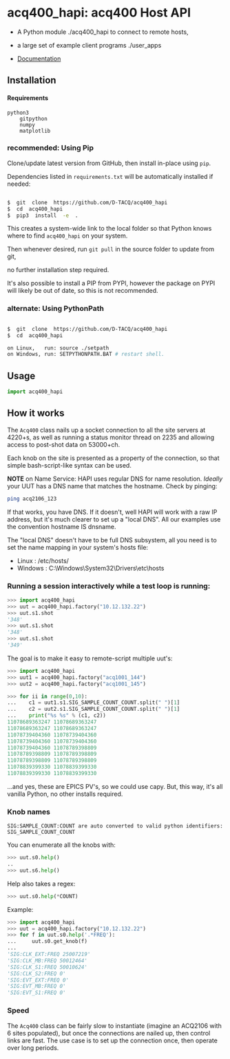 # acq400_hapi: acq400 Host API

* A Python module ./acq400_hapi to connect to remote hosts, 
* a large set of example client programs ./user_apps

* [Documentation](https://d-tacq.github.io/acq400_hapi_docs)

## Installation

#### Requirements
	python3
		gitpython
		numpy
		matplotlib

### recommended: Using Pip
  
Clone/update latest version from GitHub, then install in-place using `pip`.

Dependencies listed in `requirements.txt` will be automatically installed if needed:

  

```bash

$  git  clone  https://github.com/D-TACQ/acq400_hapi
$  cd  acq400_hapi
$  pip3  install  -e  .

```

This creates a system-wide link to the local folder so that Python knows where to find `acq400_hapi` on your system. 

Then whenever desired, run `git pull` in the source folder to update from git,

no further installation step required.

It's also possible to install a PIP from PYPI, however the package on PYPI will likely be out of date, so this is not recommended.

### alternate: Using PythonPath
```bash

$  git  clone  https://github.com/D-TACQ/acq400_hapi
$  cd  acq400_hapi

on Linux,   run: source ./setpath
on Windows, run: SETPYTHONPATH.BAT # restart shell.

```

## Usage

```python
import acq400_hapi
```

## How it works

The `Acq400` class nails up a socket connection to all the site servers at 4220+s, as well as
running a status monitor thread on 2235 and allowing access to post-shot data on 53000+ch.

Each knob on the site is presented as a property of the connection, so that simple
bash-script-like syntax can be used.

**NOTE** on Name Service: HAPI uses regular DNS for name resolution. *Ideally* your UUT has a
DNS name that matches the hostname. Check by pinging:

```bash
ping acq2106_123
```

If that works, you have DNS. If it doesn't, well HAPI will work with a raw IP address, but
it's much clearer to set up a "local DNS". All our examples use the convention hostname IS
dnsname.

The "local DNS" doesn't have to be full DNS subsystem, all you need is to set the name mapping
in your system's hosts file:

 * Linux : /etc/hosts/
 * Windows : C:\Windows\System32\Drivers\etc\hosts


### Running a session interactively while a test loop is running:

```python
>>> import acq400_hapi
>>> uut = acq400_hapi.factory("10.12.132.22")
>>> uut.s1.shot
'348'
>>> uut.s1.shot
'348'
>>> uut.s1.shot
'349'
```

The goal is to make it easy to remote-script multiple uut's:

```python
>>> import acq400_hapi
>>> uut1 = acq400_hapi.factory("acq1001_144")
>>> uut2 = acq400_hapi.factory("acq1001_145")

>>> for ii in range(0,10):
...    c1 = uut1.s1.SIG_SAMPLE_COUNT_COUNT.split(" ")[1]
...    c2 = uut2.s1.SIG_SAMPLE_COUNT_COUNT.split(" ")[1]
...    print("%s %s" % (c1, c2))
11078689363247 11078689363247
11078689363247 11078689363247
11078739404360 11078739404360
11078739404360 11078739404360
11078739404360 11078789398809
11078789398809 11078789398809
11078789398809 11078789398809
11078839399330 11078839399330
11078839399330 11078839399330
```

...and yes, these are EPICS PV's, so we could use capy. But, this way, it's all vanilla
Python, no other installs required.

### Knob names

```text
SIG:SAMPLE_COUNT:COUNT are auto converted to valid python identifiers:
SIG_SAMPLE_COUNT_COUNT
```

You can enumerate all the knobs with:

```python
>>> uut.s0.help()
..
>>> uut.s6.help()
```

Help also takes a regex:

```python
>>> uut.s0.help(*COUNT)
```

Example:

```python
>>> import acq400_hapi
>>> uut = acq400_hapi.factory("10.12.132.22")
>>> for f in uut.s0.help('.*FREQ'):
...     uut.s0.get_knob(f)
...
'SIG:CLK_EXT:FREQ 25007219'
'SIG:CLK_MB:FREQ 50012464'
'SIG:CLK_S1:FREQ 50010624'
'SIG:CLK_S2:FREQ 0'
'SIG:EVT_EXT:FREQ 0'
'SIG:EVT_MB:FREQ 0'
'SIG:EVT_S1:FREQ 0'
```

### Speed

The `Acq400` class can be fairly slow to instantiate (imagine an ACQ2106 with 6 sites
populated), but once the connections are nailed up, then control links are fast. The use case
is to set up the connection once, then operate over long periods.
